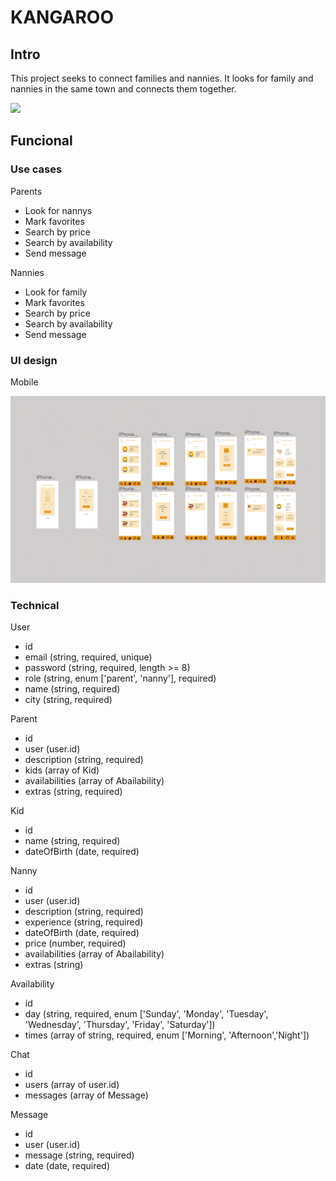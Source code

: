 # KANGAROO

## Intro

This project seeks to connect families and nannies. It looks for family and nannies in the same town and connects them together.

![](https://media.giphy.com/media/XGDmbqHz6wrWMQB42P/giphy.gif)



## Funcional

### Use cases

Parents

- Look for nannys
- Mark favorites
- Search by price
- Search by availability
- Send message

Nannies

- Look for family
- Mark favorites
- Search by price
- Search by availability
- Send message

### UI design

Mobile

![](./images/figma.png)

### Technical

User
- id
- email (string, required, unique)
- password (string, required, length >= 8)
- role (string, enum ['parent', 'nanny'], required)
- name (string, required)
- city (string, required)

Parent
- id
- user (user.id)
- description (string, required)
- kids (array of Kid)
- availabilities (array of Abailability)
- extras (string, required)

Kid
- id
- name (string, required)
- dateOfBirth (date, required)

Nanny
- id
- user (user.id)
- description (string, required)
- experience (string, required)
- dateOfBirth (date, required)
- price (number, required)
- availabilities (array of Abailability)
- extras (string)

Availability
- id
- day (string, required, enum ['Sunday', 'Monday', 'Tuesday', 'Wednesday', 'Thursday', 'Friday', 'Saturday'])
- times (array of string, required, enum ['Morning', 'Afternoon','Night'])

Chat
- id
- users (array of user.id)
- messages (array of Message)

Message
- id
- user (user.id)
- message (string, required)
- date (date, required)








